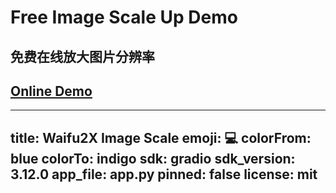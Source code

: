 # Free Image Scale Up Demo
## 免费在线放大图片分辨率

## [Online Demo](https://huggingface.co/spaces/yangheng/Waifu2X-Image-Scale)



---
title: Waifu2X Image Scale
emoji: 💻
colorFrom: blue
colorTo: indigo
sdk: gradio
sdk_version: 3.12.0
app_file: app.py
pinned: false
license: mit
---

